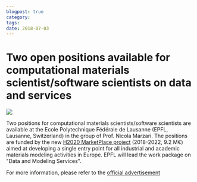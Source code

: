 ```yaml
---
blogpost: true
category:
tags:
date: 2018-07-03
---
```


# Two open positions available for computational materials scientist/software scientists on data and services

[![](http://www.aiida.net/wp-content/uploads/2018/07/marketplace_positions.jpg)](http://www.aiida.net/wp-content/uploads/2018/07/marketplace_positions.jpg)

Two positions for computational materials scientists/software scientists are available at the Ecole Polytechnique Fédérale de Lausanne (EPFL, Lausanne, Switzerland) in the group of Prof. Nicola Marzari. The positions are funded by the new [H2020 MarketPlace project](https://www.the-marketplace-project.eu/) (2018-2022, 9.2 M€) aimed at developing a single entry point for all industrial and academic materials modeling activities in Europe. EPFL will lead the work package on "Data and Modeling Services".

For more information, please refer to the [official advertisement](https://bit.ly/2z1XBzA)
